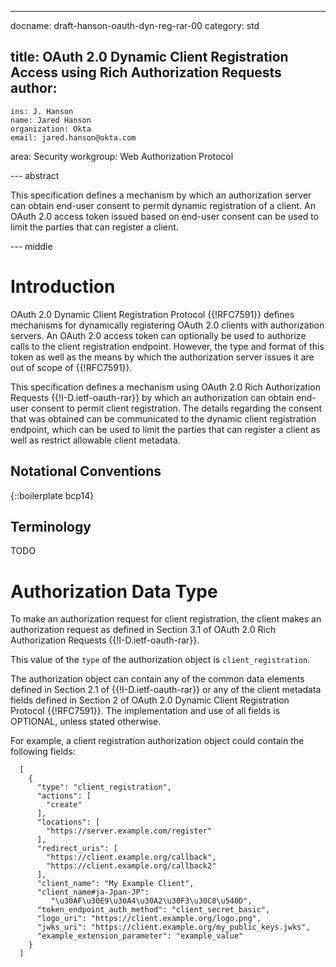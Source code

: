 ---
docname: draft-hanson-oauth-dyn-reg-rar-00
category: std

title: OAuth 2.0 Dynamic Client Registration Access using Rich Authorization Requests
author:
  -
    ins: J. Hanson
    name: Jared Hanson
    organization: Okta
    email: jared.hanson@okta.com

area: Security
workgroup: Web Authorization Protocol

--- abstract

This specification defines a mechanism by which an authorization server can
obtain end-user consent to permit dynamic registration of a client.  An OAuth
2.0 access token issued based on end-user consent can be used to limit the
parties that can register a client.

--- middle

# Introduction

OAuth 2.0 Dynamic Client Registration Protocol {{!RFC7591}} defines mechanisms
for dynamically registering OAuth 2.0 clients with authorization servers.  An
OAuth 2.0 access token can optionally be used to authorize calls to the client
registration endpoint.  However, the type and format of this token as well as
the means by which the authorization server issues it are out of scope of
{{!RFC7591}}.

This specification defines a mechanism using OAuth 2.0 Rich Authorization
Requests {{!I-D.ietf-oauth-rar}} by which an authorization can
obtain end-user consent to permit client registration.  The details regarding
the consent that was obtained can be communicated to the dynamic client
registration endpoint, which can be used to limit the parties that can register
a client as well as restrict allowable client metadata.

## Notational Conventions

{::boilerplate bcp14}

## Terminology

TODO

# Authorization Data Type

To make an authorization request for client registration, the client makes an
authorization request as defined in Section 3.1 of OAuth 2.0 Rich Authorization
Requests {{!I-D.ietf-oauth-rar}}.

This value of the `type` of the authorization object is `client_registration`.

The authorization object can contain any of the common data elements defined in
Section 2.1 of {{!I-D.ietf-oauth-rar}} or any of the client metadata fields
defined in Section 2 of OAuth 2.0 Dynamic Client Registration Protocol
{{!RFC7591}}.  The implementation and use of all fields is OPTIONAL, unless
stated otherwise.

For example, a client registration authorization object could contain the
following fields:

~~~~~~~~~~
  [
    {
      "type": "client_registration",
      "actions": [
        "create"
      ],
      "locations": [
        "https://server.example.com/register"
      ],
      "redirect_uris": [
        "https://client.example.org/callback",
        "https://client.example.org/callback2"
      ],
      "client_name": "My Example Client",
      "client_name#ja-Jpan-JP":
         "\u30AF\u30E9\u30A4\u30A2\u30F3\u30C8\u540D",
      "token_endpoint_auth_method": "client_secret_basic",
      "logo_uri": "https://client.example.org/logo.png",
      "jwks_uri": "https://client.example.org/my_public_keys.jwks",
      "example_extension_parameter": "example_value"
    }
  ]
~~~~~~~~~~
